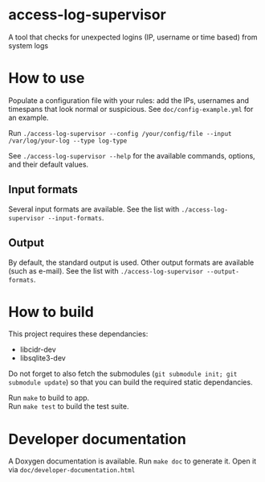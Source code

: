 # access-log-supervisor
A tool that checks for unexpected logins (IP, username or time based) from system logs

# How to use
Populate a configuration file with your rules: add the IPs, usernames and timespans that look normal or suspicious. See `doc/config-example.yml` for an example.

Run `./access-log-supervisor --config /your/config/file --input /var/log/your-log --type log-type`

See `./access-log-supervisor --help` for the available commands, options, and their default values.

## Input formats
Several input formats are available. See the list with `./access-log-supervisor --input-formats`.

## Output
By default, the standard output is used.
Other output formats are available (such as e-mail). See the list with `./access-log-supervisor --output-formats`.

# How to build
This project requires these dependancies:
* libcidr-dev
* libsqlite3-dev

Do not forget to also fetch the submodules (`git submodule init; git submodule update`) so that you can build the required static dependancies.

Run `make` to build to app. \
Run `make test` to build the test suite.

# Developer documentation
A Doxygen documentation is available. Run `make doc` to generate it. Open it via `doc/developer-documentation.html`
